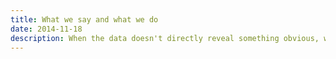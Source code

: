 ```yaml
---
title: What we say and what we do
date: 2014-11-18
description: When the data doesn't directly reveal something obvious, we must consider what its structure and its metadata implies.
---
```

